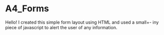 # A4_Forms
Hello! I created this simple form layout using HTML and used a small+- iny piece of javascript to alert the user of any information.
